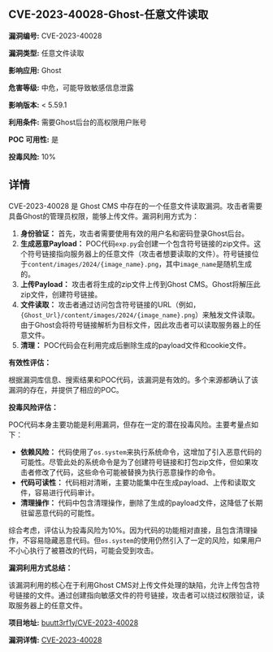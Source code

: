 ## CVE-2023-40028-Ghost-任意文件读取

**漏洞编号:** CVE-2023-40028

**漏洞类型:** 任意文件读取

**影响应用:** Ghost

**危害等级:** 中危，可能导致敏感信息泄露

**影响版本:** < 5.59.1

**利用条件:** 需要Ghost后台的高权限用户账号

**POC 可用性:** 是

**投毒风险:** 10%

## 详情

CVE-2023-40028 是 Ghost CMS 中存在的一个任意文件读取漏洞。攻击者需要具备Ghost的管理员权限，能够上传文件。漏洞利用方式为：

1.  **身份验证：** 首先，攻击者需要使用有效的用户名和密码登录Ghost后台。
2.  **生成恶意Payload：**  POC代码`exp.py`会创建一个包含符号链接的zip文件。这个符号链接指向服务器上的任意文件（攻击者想要读取的文件）。符号链接位于`content/images/2024/{image_name}.png`，其中`image_name`是随机生成的。
3.  **上传Payload：**  攻击者将生成的zip文件上传到Ghost CMS。Ghost将解压此zip文件，创建符号链接。
4.  **文件读取：**  攻击者通过访问包含符号链接的URL（例如，`{Ghost_Url}/content/images/2024/{image_name}.png`）来触发文件读取。由于Ghost会将符号链接解析为目标文件，因此攻击者可以读取服务器上的任意文件。
5.  **清理：**  POC代码会在利用完成后删除生成的payload文件和cookie文件。

**有效性评估：**

根据漏洞库信息、搜索结果和POC代码，该漏洞是有效的。多个来源都确认了该漏洞的存在，并提供了相应的POC。

**投毒风险评估：**

POC代码本身主要功能是利用漏洞，但存在一定的潜在投毒风险。主要考量点如下：

*   **依赖风险：** 代码使用了`os.system`来执行系统命令，这增加了引入恶意代码的可能性。尽管此处的系统命令是为了创建符号链接和打包zip文件，但如果攻击者修改了代码，这些命令可能被替换为执行恶意操作的命令。
*   **代码可读性：** 代码相对清晰，主要功能集中在生成payload、上传和读取文件，容易进行代码审计。
*   **清理操作：** 代码中包含清理操作，删除了生成的payload文件，这降低了长期驻留恶意代码的可能性。

综合考虑，评估认为投毒风险为10%。因为代码的功能相对直接，且包含清理操作，不容易隐藏恶意代码。但`os.system`的使用仍然引入了一定的风险，如果用户不小心执行了被篡改的代码，可能会受到攻击。

**漏洞利用方式总结：**

该漏洞利用的核心在于利用Ghost CMS对上传文件处理的缺陷，允许上传包含符号链接的文件。通过创建指向敏感文件的符号链接，攻击者可以绕过权限验证，读取服务器上的任意文件。


**项目地址:** [buutt3rf1y/CVE-2023-40028](https://github.com/buutt3rf1y/CVE-2023-40028)

**漏洞详情:** [CVE-2023-40028](https://nvd.nist.gov/vuln/detail/CVE-2023-40028)